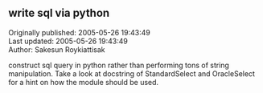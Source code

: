 ## write sql via python  
Originally published: 2005-05-26 19:43:49  
Last updated: 2005-05-26 19:43:49  
Author: Sakesun Roykiattisak  
  
construct sql query in python rather than performing tons of string manipulation.
Take a look at docstring of StandardSelect and OracleSelect for a hint on how the module should be used.
